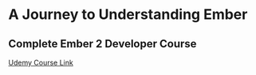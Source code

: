 # A Journey to Understanding Ember

## Complete Ember 2 Developer Course

[Udemy Course Link](http://www.udemy.com/complete-ember-2-developer-course)
